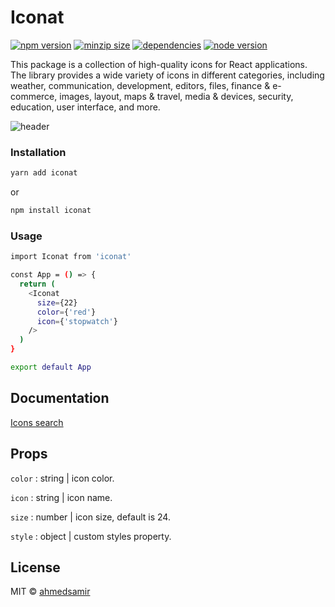 # Iconat
[![npm version](https://img.shields.io/npm/v/iconat)](https://www.npmjs.com/package/iconat)
[![minzip size](https://img.shields.io/bundlephobia/minzip/iconat)](https://www.npmjs.com/package/iconat)
[![dependencies](https://img.shields.io/librariesio/dependents/npm/iconat)](https://www.npmjs.com/package/iconat)
[![node version](https://img.shields.io/node/v/iconat)](https://www.npmjs.com/package/iconat)

This package is a collection of high-quality icons for React applications. The library provides a wide variety of icons in different categories, including weather, communication, development, editors, files, finance & e-commerce, images, layout, maps & travel, media & devices, security, education, user interface, and more.

![header](https://i.ibb.co/VH5C7FY/header.png)

### Installation

```bash
yarn add iconat
```

or

```bash
npm install iconat
```



### Usage

```bash
import Iconat from 'iconat'

const App = () => {
  return (
    <Iconat
      size={22}
      color={'red'}
      icon={'stopwatch'}
    />
  )
}

export default App
```

## Documentation
[Icons search](https://iconat.vercel.app/icons)

## Props

`color` : string | icon color.

`icon` : string | icon name.

`size` : number | icon size, default is 24.

`style` : object | custom styles property.



## License

MIT © [ahmedsamir](https://github.com/ahmedsamirdev)